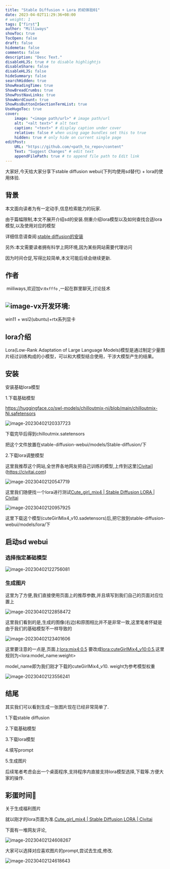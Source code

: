 ```yaml
---
title: "Stable Diffusion + Lora 的初体验01" 
date: 2023-04-02T11:29:36+08:00 
# weight: 1
tags: ["first"]
author: "Milliways"
showToc: true
TocOpen: false
draft: false
hidemeta: false
comments: false
description: "Desc Text."
disableHLJS: true # to disable highlightjs
disableShare: false
disableHLJS: false
hideSummary: false
searchHidden: true
ShowReadingTime: true
ShowBreadCrumbs: true
ShowPostNavLinks: true
ShowWordCount: true
ShowRssButtonInSectionTermList: true
UseHugoToc: true
cover:
    image: "<image path/url>" # image path/url
    alt: "<alt text>" # alt text
    caption: "<text>" # display caption under cover
    relative: false # when using page bundles set this to true
    hidden: true # only hide on current single page
editPost:
    URL: "https://github.com/<path_to_repo>/content"
    Text: "Suggest Changes" # edit text
    appendFilePath: true # to append file path to Edit link
---
```


大家好,今天给大家分享下stable diffusion webui(下列均使用sd替代) + lora的使用体验.

## 背景

本文面向读者为有一定动手,信息检索能力的玩家.

由于篇幅限制,本文不展开介绍sd的安装.侧重介绍lora模型以及如何查找合适lora模型,以及使用对应的模型

详细信息请查阅:[stable diffusion的安装](https://github.com/AUTOMATIC1111/stable-diffusion-webui)

另外:本文需要读者拥有科学上网环境,因为某些网站需要代理访问

因为时间仓促,写得比较简单,本文可能后续会继续更新.

## 作者

​	miiliways,欢迎加v:`0xfffo` ,一起在群里聊天,讨论技术

## ![image-vx](/image-vx.jpeg)开发环境:

win11 + wsl2(ubuntu)+rtx系列显卡

## lora介绍

Lora(Low-Rank Adaptation of Large Language Models)模型是通过制定少量图片经过训练构成的小模型，可以和大模型结合使用，干涉大模型产生的结果。



## 安装

安装基础lora模型

1.下载基础模型

https://huggingface.co/swl-models/chilloutmix-ni/blob/main/chilloutmix-Ni.safetensors

![image-20230402120337723](/image-20230402120337723.png)

下载完毕后得到chilloutmix.satetensors

把这个文件放置在stable-diffusion-webui/models/Stable-diffusion/下

2.下载lora调整模型

这里我推荐这个网站,全世界各地网友把自己训练的模型,上传到这里[[Civitai](https://civitai.com/)](https://civitai.com)

![image-20230402120547719](/image-20230402120547719.png)

这里我们随便找一个lora进行测试[Cute_girl_mix4 | Stable Diffusion LORA | Civitai](https://civitai.com/models/14171/cutegirlmix4)

![image-20230402120957925](/image-20230402120957925.png)

这里下载这个模型(cuteGirlMix4_v10.sadetensors)后,把它放到stable-diffusion-webui/models/lora/下

## 启动sd webui

### 选择指定基础模型

![image-20230402122756081](/image-20230402122756081.png)

### 生成图片

这里为了方便,我们直接使用页面上的推荐参数,并且填写到我们自己的页面对应位置上

![image-20230402122858472](/image-20230402122858472.png)

这里我们看到的是,生成的图像(右边)和原图相比并不是非常一致,这里笔者怀疑是由于我们的基础模型不一样导致的

![image-20230402123401606](/image-20230402123401606.png)

这里要注意的一点是,页面上<lora:mix4:0.5> 要改成<lora:cuteGirlMix4_v10:0.5>,这里规则为\<lora:model_name:weight\>

model_name即为我们刚才下载的cuteGirlMix4_v10. weight为参考模型权重

![image-20230402123556241](/image-20230402123556241.png)



## 结尾

其实我们可以看到生成一张图片现在已经非常简单了.

1.下载stable diffusion

2.下载基础模型

3.下载lora模型

4.填写prompt

5.生成图片

后续笔者考虑会出一个桌面程序,支持程序内直接支持lora模型选择,下载等.方便大家的操作.





## 彩蛋时间🥳

关于生成福利图片

就以刚才的lora页面为准.[Cute_girl_mix4 | Stable Diffusion LORA | Civitai](https://civitai.com/models/14171/cutegirlmix4)

下面有一堆网友评论,

![image-20230402124608267](/image-20230402124608267.png)

大家可以选择对应喜欢图片的prompt,尝试去生成,修改.

![image-20230402124618643](/image-20230402124618643.png)
